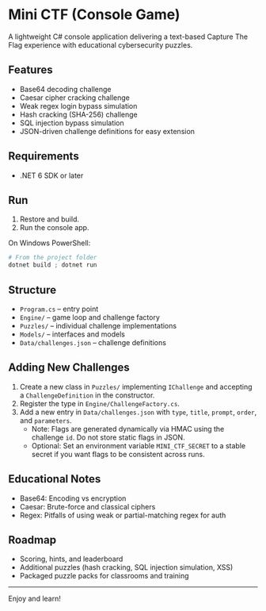 # Mini CTF (Console Game)

A lightweight C# console application delivering a text-based Capture The Flag experience with educational cybersecurity puzzles.

## Features

- Base64 decoding challenge
- Caesar cipher cracking challenge
- Weak regex login bypass simulation
- Hash cracking (SHA-256) challenge
- SQL injection bypass simulation
- JSON-driven challenge definitions for easy extension

## Requirements

- .NET 6 SDK or later

## Run

1. Restore and build.
2. Run the console app.

On Windows PowerShell:

```powershell
# From the project folder
dotnet build ; dotnet run
```

## Structure

- `Program.cs` – entry point
- `Engine/` – game loop and challenge factory
- `Puzzles/` – individual challenge implementations
- `Models/` – interfaces and models
- `Data/challenges.json` – challenge definitions

## Adding New Challenges

1. Create a new class in `Puzzles/` implementing `IChallenge` and accepting a `ChallengeDefinition` in the constructor.
2. Register the type in `Engine/ChallengeFactory.cs`.
3. Add a new entry in `Data/challenges.json` with `type`, `title`, `prompt`, `order`, and `parameters`.
   - Note: Flags are generated dynamically via HMAC using the challenge `id`. Do not store static flags in JSON.
   - Optional: Set an environment variable `MINI_CTF_SECRET` to a stable secret if you want flags to be consistent across runs.

## Educational Notes

- Base64: Encoding vs encryption
- Caesar: Brute-force and classical ciphers
- Regex: Pitfalls of using weak or partial-matching regex for auth

## Roadmap

- Scoring, hints, and leaderboard
- Additional puzzles (hash cracking, SQL injection simulation, XSS)
- Packaged puzzle packs for classrooms and training

---
Enjoy and learn!
